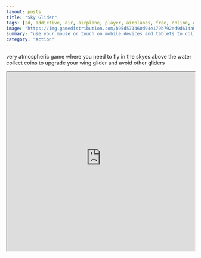 ```yaml
---
layout: posts
title: "Sky Glider"
tags: [2d, addictive, air, airplane, player, airplanes, free, online, games, oyna, game, free, games, play, play, games]
image: "https://img.gamedistribution.com/b95d571460d94e179b792ed9d614a67c-512x384.jpeg"
summary: "use your mouse or touch on mobile devices and tablets to collect coins and avoid other wing gliders  free online games oyna game free games play play games"
category: "Action"
---
```


very atmospheric game where you need to fly in the skyes above the water collect coins to upgrade your wing glider and avoid other gliders

<iframe width="100%" height="480px;" src="https://html5.gamedistribution.com/b95d571460d94e179b792ed9d614a67c/"></iframe>